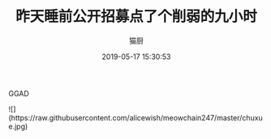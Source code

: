 ﻿---
layout: post
title: 昨天睡前公开招募点了个削弱的九小时
date: 2019-05-17 15:30:53
updated: 2019-05-17 15:30:53
comments: true
categories: [Photo]
tags: [明日方舟, 初雪]
author: "猫厨"
description: ""
toc: true
---

<p>GGAD</p> 
![](https://raw.githubusercontent.com/alicewish/meowchain247/master/chuxue.jpg)


